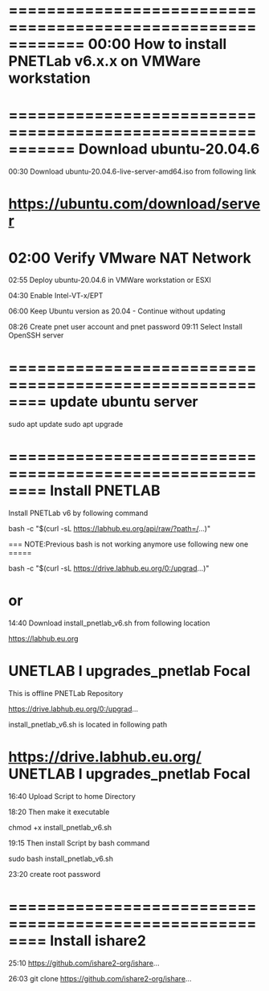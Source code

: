 ============================================================
00:00 How to install PNETLab v6.x.x on VMWare workstation
============================================================
===========================================================
Download ubuntu-20.04.6
===========================================================
00:30 Download ubuntu-20.04.6-live-server-amd64.iso from following link

# https://ubuntu.com/download/server

# 02:00 Verify VMware NAT Network

02:55 Deploy ubuntu-20.04.6 in VMWare workstation or ESXI

04:30 Enable Intel-VT-x/EPT

06:00 Keep Ubuntu version as 20.04 - Continue without updating

08:26 Create pnet user account and pnet password
09:11 Select Install OpenSSH server

========================================================
update ubuntu server
========================================================
sudo apt update
sudo apt upgrade

========================================================
Install PNETLAB
========================================================
Install PNETLab v6 by following command

bash -c "$(curl -sL https://labhub.eu.org/api/raw/?path=/...)"

=== NOTE:Previous bash is not working anymore use following new one =====

bash -c "$(curl -sL https://drive.labhub.eu.org/0:/upgrad...)"

# or

14:40 Download install_pnetlab_v6.sh from following location

https://labhub.eu.org

UNETLAB I
upgrades_pnetlab
Focal
==================================================================
This is offline PNETLab Repository

https://drive.labhub.eu.org/0:/upgrad...

install_pnetlab_v6.sh is located in following path

https://drive.labhub.eu.org/
UNETLAB I
upgrades_pnetlab
Focal
=================================================================

16:40 Upload Script to home Directory

18:20 Then make it executable

chmod +x install_pnetlab_v6.sh

19:15 Then install Script by bash command

sudo bash install_pnetlab_v6.sh

23:20 create root password

========================================================
Install ishare2
========================================================
25:10 https://github.com/ishare2-org/ishare...

26:03 git clone https://github.com/ishare2-org/ishare...
